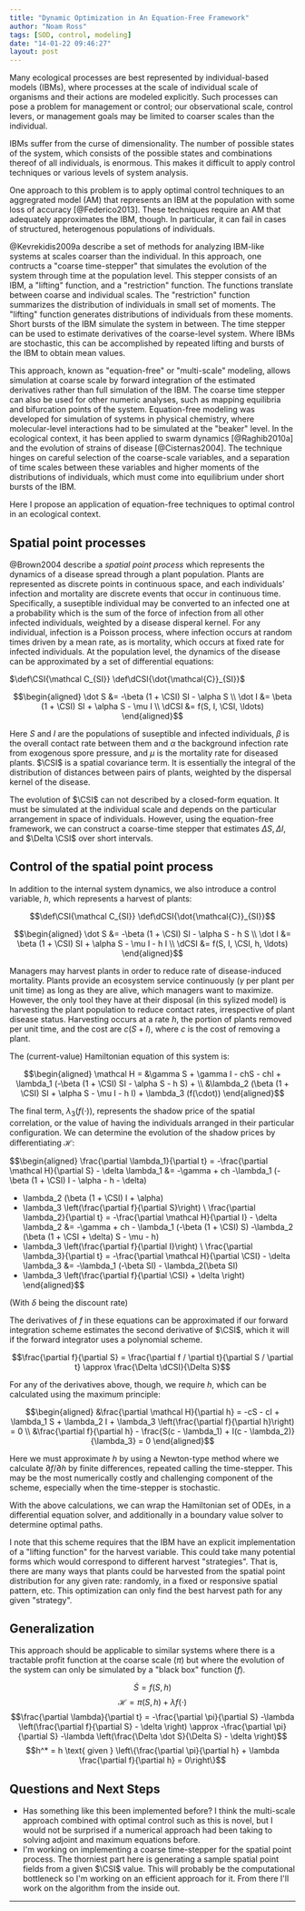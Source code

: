 ```yaml
---
title: "Dynamic Optimization in An Equation-Free Framework"
author: "Noam Ross"
tags: [SOD, control, modeling]
date: "14-01-22 09:46:27"
layout: post
--- 
```



Many ecological processes are best represented by individual-based
models (IBMs), where processes at the scale of individual scale of
organisms and their actions are modeled explicitly. Such processes can
pose a problem for management or control; our observational scale,
control levers, or management goals may be limited to coarser scales
than the individual.

IBMs suffer from the curse of dimensionality. The number of possible
states of the system, which consists of the possible states and
combinations thereof of all individuals, is enormous. This makes it
difficult to apply control techniques or various levels of system
analysis.

One approach to this problem is to apply optimal control techniques to
an aggregrated model (AM) that represents an IBM at the population with
some loss of accuracy [@Federico2013]. These techniques require an AM
that adequately approximates the IBM, though. In particular, it can fail
in cases of structured, heterogenous populations of individuals.

@Kevrekidis2009a describe a set of methods for analyzing IBM-like
systems at scales coarser than the individual. In this approach, one
contructs a "coarse time-stepper" that simulates the evolution of the
system through time at the population level. This stepper consists of an
IBM, a "lifting" function, and a "restriction" function. The functions
translate between coarse and individual scales. The "restriction"
function summarizes the distribution of individuals in small set of
moments. The "lifting" function generates distributions of individuals
from these moments. Short bursts of the IBM simulate the system in
between. The time stepper can be used to estimate derivatives of the
coarse-level system. Where IBMs are stochastic, this can be accomplished
by repeated lifting and bursts of the IBM to obtain mean values.

This approach, known as "equation-free" or "multi-scale" modeling,
allows simulation at coarse scale by forward integration of the
estimated derivatives rather than full simulation of the IBM. The coarse
time stepper can also be used for other numeric analyses, such as
mapping equilibria and bifurcation points of the system. Equation-free
modeling was developed for simulation of systems in physical chemistry,
where molecular-level interactions had to be simulated at the "beaker"
level. In the ecological context, it has been applied to swarm dynamics
[@Raghib2010a] and the evolution of strains of disease [@Cisternas2004].
The technique hinges on careful selection of the coarse-scale variables,
and a separation of time scales between these variables and higher
moments of the distributions of individuals, which must come into
equilibrium under short bursts of the IBM.

Here I propose an application of equation-free techniques to optimal
control in an ecological context.

Spatial point processes
-----------------------

@Brown2004 describe a *spatial point process* which represents the
dynamics of a disease spread through a plant population. Plants are
represented as discrete points in continuous space, and each
individuals' infection and mortality are discrete events that occur in
continuous time. Specifically, a suseptible individual may be converted
to an infected one at a probability which is the sum of the force of
infection from all other infected individuals, weighted by a disease
disperal kernel. For any individual, infection is a Poisson process,
where infection occurs at random times driven by a mean rate, as is
mortality, which occurs at fixed rate for infected individuals. At the
population level, the dynamics of the disease can be approximated by a
set of differential equations:

$\def\CSI{\mathcal C_{SI}} \def\dCSI{\dot{\mathcal{C}}_{SI}}$

$$\begin{aligned} 
  \dot S &= -\beta (1 + \CSI) SI - \alpha S \\
  \dot I &= \beta (1 + \CSI) SI + \alpha S - \mu I \\
  \dCSI &= f(S, I, \CSI, \ldots)
\end{aligned}$$

Here $S$ and $I$ are the populations of suseptible and infected
individuals, $\beta$ is the overall contact rate between them and
$\alpha$ the background infection rate from exogenous spore pressure,
and $\mu$ is the mortality rate for diseased plants. $\CSI$ is a spatial
covariance term. It is essentially the integral of the distribution of
distances between pairs of plants, weighted by the dispersal kernel of
the disease.

The evolution of $\CSI$ can not described by a closed-form equation. It
must be simulated at the individual scale and depends on the particular
arrangement in space of individuals. However, using the equation-free
framework, we can construct a coarse-time stepper that estimates
$\Delta S, \Delta I$, and $\Delta \CSI$ over short intervals.

Control of the spatial point process
------------------------------------

In addition to the internal system dynamics, we also introduce a control
variable, $h$, which represents a harvest of plants:

$$\def\CSI{\mathcal C_{SI}}
\def\dCSI{\dot{\mathcal{C}}_{SI}}$$

$$\begin{aligned} 
  \dot S &= -\beta (1 + \CSI) SI - \alpha S - h S \\
  \dot I &= \beta (1 + \CSI) SI + \alpha S - \mu I - h I \\
  \dCSI &= f(S, I, \CSI, h, \ldots)
\end{aligned}$$

Managers may harvest plants in order to reduce rate of disease-induced
mortality. Plants provide an ecosystem service continuously ($\gamma$
per plant per unit time) as long as they are alive, which managers want
to maximize. However, the only tool they have at their disposal (in this
sylized model) is harvesting the plant population to reduce contact
rates, irrespective of plant disease status. Harvesting occurs at a rate
$h$, the portion of plants removed per unit time, and the cost are
$c(S+I)$, where $c$ is the cost of removing a plant.

The (current-value) Hamiltonian equation of this system is:

$$\begin{aligned}
  \mathcal H = &\gamma S + \gamma I - chS - chI + 
               \lambda_1 (-\beta (1 + \CSI) SI - \alpha S - h S) + \\
               &\lambda_2 (\beta (1 + \CSI) SI + \alpha S - \mu I - h I)  + 
               \lambda_3 (f(\cdot))
\end{aligned}$$

The final term, $\lambda_3 (f(\cdot))$, represents the shadow price of
the spatial correlation, or the value of having the individuals arranged
in their particular configuration. We can determine the evolution of the
shadow prices by differentiating $\mathcal H$:

$$\begin{aligned}
\frac{\partial \lambda_1}{\partial t} = 
  -\frac{\partial \mathcal H}{\partial S} - \delta \lambda_1 &=
  -\gamma + ch -\lambda_1 (-\beta (1 + \CSI) I - \alpha - h - \delta)
  - \lambda_2 (\beta (1 + \CSI) I + \alpha)
  - \lambda_3 \left(\frac{\partial f}{\partial S}\right) \\
\frac{\partial \lambda_2}{\partial t} = 
  -\frac{\partial \mathcal H}{\partial I} - \delta \lambda_2 &=
  -\gamma + ch - \lambda_1 (-\beta (1 + \CSI) S)
  -\lambda_2 (\beta (1 + \CSI + \delta) S - \mu - h)
  - \lambda_3 \left(\frac{\partial f}{\partial I}\right) \\
\frac{\partial \lambda_3}{\partial t} = 
  -\frac{\partial \mathcal H}{\partial \CSI} - \delta \lambda_3  &=
  -\lambda_1 (-\beta SI) - \lambda_2(\beta SI)
  - \lambda_3 \left(\frac{\partial f}{\partial \CSI} + \delta \right)
\end{aligned}$$

(With $\delta$ being the discount rate)

The derivatives of $f$ in these equations can be approximated if our
forward integration scheme estimates the second derivative of $\CSI$,
which it will if the forward integrator uses a polynomial scheme.

$$\frac{\partial f}{\partial S} = 
  \frac{\partial f / \partial t}{\partial S / \partial t}  \approx
  \frac{\Delta \dCSI}{\Delta S}$$

For any of the derivatives above, though, we require $h$, which can be
calculated using the maximum principle:

$$\begin{aligned}
    &\frac{\partial \mathcal H}{\partial h} = -cS - cI + \lambda_1 S + \lambda_2 I + 
    \lambda_3 \left(\frac{\partial f}{\partial h}\right) = 0 \\
    &\frac{\partial f}{\partial h} -
    \frac{S(c - \lambda_1) + I(c - \lambda_2)}{\lambda_3} = 0
\end{aligned}$$

Here we must approximate $h$ by using a Newton-type method where we
calculate $\partial f / \partial h$ by finite differences, repeated
calling the time-stepper. This may be the most numerically costly and
challenging component of the scheme, especially when the time-stepper is
stochastic.

With the above calculations, we can wrap the Hamiltonian set of ODEs, in
a differential equation solver, and additionally in a boundary value
solver to determine optimal paths.

I note that this scheme requires that the IBM have an explicit
implementation of a "lifting function" for the harvest variable. This
could take many potential forms which would correspond to different
harvest "strategies". That is, there are many ways that plants could be
harvested from the spatial point distribution for any given rate:
randomly, in a fixed or responsive spatial pattern, etc. This
optimization can only find the best harvest path for any given
"strategy".

Generalization
--------------

This approach should be applicable to similar systems where there is a
tractable profit function at the coarse scale $(\pi)$ but where the
evolution of the system can only be simulated by a "black box" function
$(f)$.

$$\dot S = f(S, h)$$ $$\mathcal H = \pi(S, h) + \lambda f(\cdot)$$
$$\frac{\partial \lambda}{\partial t} = 
  -\frac{\partial \pi}{\partial S} 
  -\lambda \left(\frac{\partial f}{\partial S} - \delta \right)
  \approx -\frac{\partial \pi}{\partial S} 
  -\lambda \left(\frac{\Delta \dot S}{\Delta S} - \delta \right)$$
$$h^* = h \text{ given } \left\{\frac{\partial \pi}{\partial h} + \lambda \frac{\partial f}{\partial h} = 0\right\}$$

Questions and Next Steps
------------------------

-   Has something like this been implemented before? I think the
    multi-scale approach combined with optimal control such as this is
    novel, but I would not be surprised if a numerical approach had been
    taking to solving adjoint and maximum equations before.
-   I'm working on implementing a coarse time-stepper for the spatial
    point process. The thorniest part here is generating a sample
    spatial point fields from a given $\CSI$ value. This will probably
    be the computational bottleneck so I'm working on an efficient
    approach for it. From there I'll work on the algorithm from the
    inside out.

* * * * *
